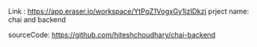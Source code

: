 Link : https://app.eraser.io/workspace/YtPqZ1VogxGy1jzIDkzj
prject name: chai and backend

sourceCode: https://github.com/hiteshchoudhary/chai-backend
